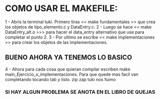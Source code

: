 # COMO USAR EL MAKEFILE: 
1 - Abris la terminal tuki. Primero tiras << make fundamentales >> que crea los objetos de tipo_elemento.c y DataEntry.c. 
2 - Luego se hace << make DataEntry_alt.o >>> para hacer el data_entry alternativo que use para completar el punto 2.
3 - Por ultimo se escribe << make implementaciones >> para crear los objetos de las implementaciones.
## BUENO AHORA YA TENEMOS LO BASICO
4 - Ahora para cada cosa que quieran compilar escriben make main_Ejercicio_x_implementaciones. Para que quede mas facil van completando tocando tab y listo. zip zap tuki nos fuimo
### SI HAY ALGUN PROBLEMA SE ANOTA EN EL LIBRO DE QUEJAS
